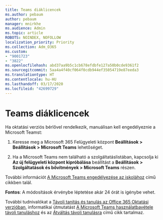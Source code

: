 ```yaml
---
title: Teams diáklicencek
ms.author: pebaum
author: pebaum
manager: mnirkhe
ms.audience: Admin
ms.topic: article
ROBOTS: NOINDEX, NOFOLLOW
localization_priority: Priority
ms.collection: Adm_O365
ms.custom:
- "9001723"
- "3822"
ms.openlocfilehash: abd37aa9b5c1cb678efdbfe127a50b0cde9361f2
ms.sourcegitcommit: 5aa4a4f40cf064f0cdb944ef35054719e87eeda3
ms.translationtype: HT
ms.contentlocale: hu-HU
ms.lasthandoff: 03/17/2020
ms.locfileid: "42699729"
---
```

# <a name="teams-student-licenses"></a>Teams diáklicencek

Ha oktatási verziós bérlővel rendelkezik, manuálisan kell engedélyeznie a Microsoft Teamst:

1. Keresse meg a Microsoft 365 Felügyeleti központ **Beállítások > Beállítások > Microsoft Teams** lehetőséget. 

2. Ha a Microsoft Teams nem található a szolgáltatáslistában, kapcsolja ki **Az új felügyeleti központ kipróbálása** beállítást a **Beállítások > Szolgáltatások és bővítmények > Microsoft Teams** részen. 

További információt [A Microsoft Teams engedélyezése az iskolához](https://docs.microsoft.com/microsoft-365/education/intune-edu-trial/enable-microsoft-teams#enable-microsoft-teams-for-your-school-1) című cikkben talál. 

**Fontos**: A módosítások érvénybe léptetése akár 24 órát is igénybe vehet.

További tudnivalókat a [Távoli tanítás és tanulás az Office 365 Oktatási verzióban](https://support.office.com/article/remote-teaching-and-learning-in-office-365-education-f651ccae-7b65-478b-8366-51bb884025c4), informatikai útmutatást [A Microsoft Teams használatbavétele távoli tanuláshoz](https://docs.microsoft.com/MicrosoftTeams/remote-learning-edu) és az [Átváltás távoli tanulásra](https://www.microsoft.com/education/remote-learning) című cikk tartalmaz.
